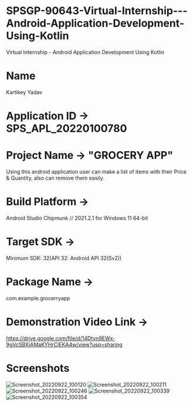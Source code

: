 # SPSGP-90643-Virtual-Internship---Android-Application-Development-Using-Kotlin
Virtual Internship - Android Application Development Using Kotlin

# Name
Kartikey Yadav

# Application ID -> SPS_APL_20220100780

# Project Name -> "GROCERY APP"

Using this android application user can make a list of items with their Price & Quantity, also can remove them easily.

# Build Platform ->

Android Studio Chipmunk // 2021.2.1 for Windows 11 64-bit

# Target SDK ->

Minimum SDK: 32(API 32: Android API 32(Sv2))

# Package Name ->

com.example.grocerryapp

# Demonstration Video Link ->

https://drive.google.com/file/d/14Dtyn9EWx-9gVcSBXiAMaKYHrClEKA4w/view?usp=sharing

# Screenshots

![Screenshot_20220922_100120](https://user-images.githubusercontent.com/108495823/191660600-7c726e82-aa7a-481d-8cb9-51f786c5a429.png)
![Screenshot_20220922_100211](https://user-images.githubusercontent.com/108495823/191660624-bed06d2c-4550-4839-92e1-596e6fdc5ff1.png)
![Screenshot_20220922_100246](https://user-images.githubusercontent.com/108495823/191660647-9cebf4a2-0621-4b1c-b60c-8dd381013c98.png)
![Screenshot_20220922_100339](https://user-images.githubusercontent.com/108495823/191660670-1ac1be1a-c274-4628-8b9a-0e57cb57f02e.png)
![Screenshot_20220922_100354](https://user-images.githubusercontent.com/108495823/191660699-9c800a69-85f6-4bd5-92ff-cd25f4265ff4.png)


